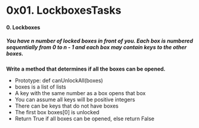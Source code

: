 # 0x01. LockboxesTasks

#### 0. Lockboxes
##### You have n number of locked boxes in front of you. Each box is numbered sequentially from 0 to n - 1 and each box may contain keys to the other boxes.

**Write a method that determines if all the boxes can be opened.**

* Prototype: def canUnlockAll(boxes)
* boxes is a list of lists
* A key with the same number as a box opens that box
* You can assume all keys will be positive integers
* There can be keys that do not have boxes
* The first box boxes[0] is unlocked
* Return True if all boxes can be opened, else return False
